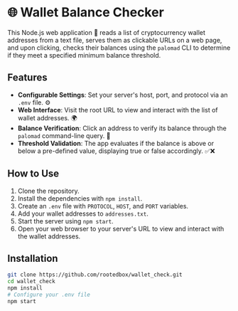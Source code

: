 # 🌐 Wallet Balance Checker

This Node.js web application 🚀 reads a list of cryptocurrency wallet addresses from a text file, serves them as clickable URLs on a web page, and upon clicking, checks their balances using the `palomad` CLI to determine if they meet a specified minimum balance threshold.

## Features

- **Configurable Settings**: Set your server's host, port, and protocol via an `.env` file. ⚙️
- **Web Interface**: Visit the root URL to view and interact with the list of wallet addresses. 🌍
- **Balance Verification**: Click an address to verify its balance through the `palomad` command-line query. 💼
- **Threshold Validation**: The app evaluates if the balance is above or below a pre-defined value, displaying true or false accordingly. ✅❌

## How to Use

1. Clone the repository.
2. Install the dependencies with `npm install`.
3. Create an `.env` file with `PROTOCOL`, `HOST`, and `PORT` variables.
4. Add your wallet addresses to `addresses.txt`.
5. Start the server using `npm start`.
6. Open your web browser to your server's URL to view and interact with the wallet addresses.

## Installation

```bash
git clone https://github.com/rootedbox/wallet_check.git
cd wallet_check
npm install
# Configure your .env file
npm start
